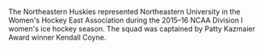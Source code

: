 The Northeastern Huskies represented Northeastern University in the Women's Hockey East Association during the 2015–16 NCAA Division I women's ice hockey season. The squad was captained by Patty Kazmaier Award winner Kendall Coyne.
